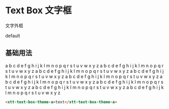 <script setup>
import { onMounted, onUnmounted } from 'vue'
import "./css/com.css"
import GUI from "lil-gui";

let gui;

onMounted(async () => {
	await Promise.all([
		import("../../dist/xtt-text-box-theme-a.js"),
	])

	const operate = document.getElementById("operate");

	gui = new GUI({
		container: document.querySelector(".operate-wrapper")
	});

	const obj = {
		content: "default",
		type: "default",
	};

	gui.add(obj, "content").onChange((value) => {
		operate.textContent = value;
	});
	gui.add(obj, "type", ["default", "primary", "danger","success", "warning"]).onChange((value) => {
		if (value === "default") {
			operate.removeAttribute("type");
			return;
		}
		operate.type = value
	});
	

});

onUnmounted(() => {
	gui.destroy();
});
</script>

# Text Box 文字框

文字外框

<section class="operate-wrapper">
	<div class="operate-content">
		<xtt-text-box-theme-a id="operate">default</xtt-text-box-theme-a>
	</div>
</section>

## 基础用法

<section class="wrap">
	<xtt-text-box-theme-a>a b c d e f g h i j k l m n o p q r s t u v w x y z a b c d e f g h i j k l m n o p q r s t u v w x y z</xtt-text-box-theme-a>
	<xtt-text-box-theme-a style="width:300px;height:200px;">a b c d e f g h i j k l m n o p q r s t u v w x y z a b c d e f g h i j k l m n o p q r s t u v w x y z</xtt-text-box-theme-a>
	<xtt-text-box-theme-a skew="50" style="width:300px;height:200px;">a b c d e f g h i j k l m n o p q r s t u v w x y z a b c d e f g h i j k l m n o p q r s t u v w x y z a b c d e f g h i j k l m n o p q r s t u v w x y z a b c d e f g h i j k l m n o p q r s t u v w x y z a b c d e f g h i j k l m n o p q r s t u v w x y z</xtt-text-box-theme-a>
</section>

```html
<xtt-text-box-theme-a>text</xtt-text-box-theme-a>
```
